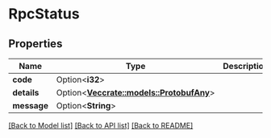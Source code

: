 # RpcStatus

## Properties

Name | Type | Description | Notes
------------ | ------------- | ------------- | -------------
**code** | Option<**i32**> |  | [optional]
**details** | Option<[**Vec<crate::models::ProtobufAny>**](protobufAny.md)> |  | [optional]
**message** | Option<**String**> |  | [optional]

[[Back to Model list]](../README.md#documentation-for-models) [[Back to API list]](../README.md#documentation-for-api-endpoints) [[Back to README]](../README.md)


